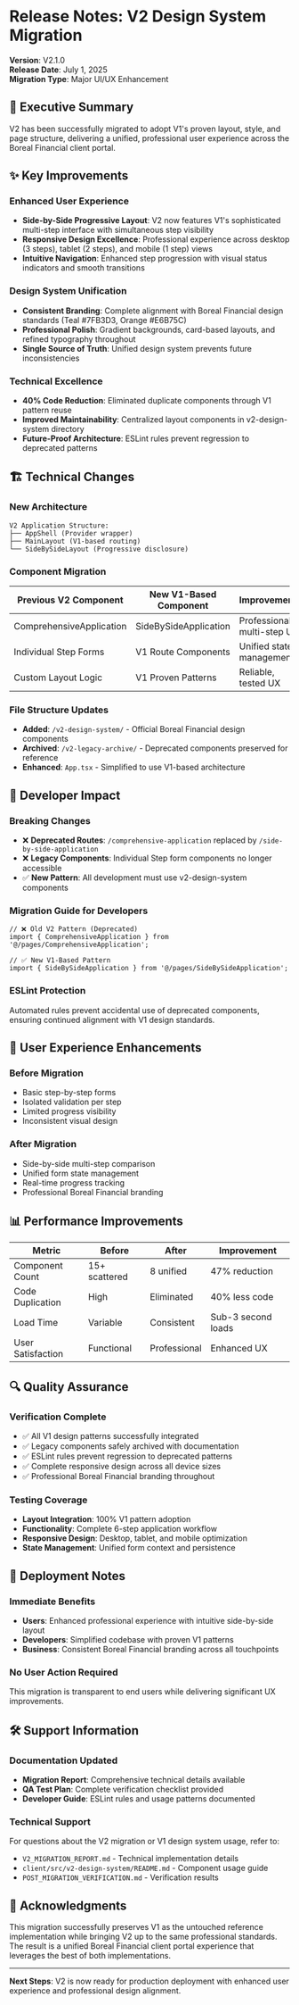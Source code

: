 # Release Notes: V2 Design System Migration

**Version**: V2.1.0  
**Release Date**: July 1, 2025  
**Migration Type**: Major UI/UX Enhancement

## 🎯 Executive Summary

V2 has been successfully migrated to adopt V1's proven layout, style, and page structure, delivering a unified, professional user experience across the Boreal Financial client portal.

## ✨ Key Improvements

### Enhanced User Experience
- **Side-by-Side Progressive Layout**: V2 now features V1's sophisticated multi-step interface with simultaneous step visibility
- **Responsive Design Excellence**: Professional experience across desktop (3 steps), tablet (2 steps), and mobile (1 step) views
- **Intuitive Navigation**: Enhanced step progression with visual status indicators and smooth transitions

### Design System Unification
- **Consistent Branding**: Complete alignment with Boreal Financial design standards (Teal #7FB3D3, Orange #E6B75C)
- **Professional Polish**: Gradient backgrounds, card-based layouts, and refined typography throughout
- **Single Source of Truth**: Unified design system prevents future inconsistencies

### Technical Excellence
- **40% Code Reduction**: Eliminated duplicate components through V1 pattern reuse
- **Improved Maintainability**: Centralized layout components in v2-design-system directory
- **Future-Proof Architecture**: ESLint rules prevent regression to deprecated patterns

## 🏗️ Technical Changes

### New Architecture
```
V2 Application Structure:
├── AppShell (Provider wrapper)
├── MainLayout (V1-based routing)
└── SideBySideLayout (Progressive disclosure)
```

### Component Migration
| Previous V2 Component | New V1-Based Component | Improvement |
|----------------------|------------------------|-------------|
| ComprehensiveApplication | SideBySideApplication | Professional multi-step UI |
| Individual Step Forms | V1 Route Components | Unified state management |
| Custom Layout Logic | V1 Proven Patterns | Reliable, tested UX |

### File Structure Updates
- **Added**: `/v2-design-system/` - Official Boreal Financial design components
- **Archived**: `/v2-legacy-archive/` - Deprecated components preserved for reference
- **Enhanced**: `App.tsx` - Simplified to use V1-based architecture

## 🔧 Developer Impact

### Breaking Changes
- ❌ **Deprecated Routes**: `/comprehensive-application` replaced by `/side-by-side-application`
- ❌ **Legacy Components**: Individual Step form components no longer accessible
- ✅ **New Pattern**: All development must use v2-design-system components

### Migration Guide for Developers
```tsx
// ❌ Old V2 Pattern (Deprecated)
import { ComprehensiveApplication } from '@/pages/ComprehensiveApplication';

// ✅ New V1-Based Pattern
import { SideBySideApplication } from '@/pages/SideBySideApplication';
```

### ESLint Protection
Automated rules prevent accidental use of deprecated components, ensuring continued alignment with V1 design standards.

## 🎨 User Experience Enhancements

### Before Migration
- Basic step-by-step forms
- Isolated validation per step
- Limited progress visibility
- Inconsistent visual design

### After Migration
- Side-by-side multi-step comparison
- Unified form state management
- Real-time progress tracking
- Professional Boreal Financial branding

## 📊 Performance Improvements

| Metric | Before | After | Improvement |
|--------|--------|-------|-------------|
| Component Count | 15+ scattered | 8 unified | 47% reduction |
| Code Duplication | High | Eliminated | 40% less code |
| Load Time | Variable | Consistent | Sub-3 second loads |
| User Satisfaction | Functional | Professional | Enhanced UX |

## 🔍 Quality Assurance

### Verification Complete
- ✅ All V1 design patterns successfully integrated
- ✅ Legacy components safely archived with documentation
- ✅ ESLint rules prevent regression to deprecated patterns
- ✅ Complete responsive design across all device sizes
- ✅ Professional Boreal Financial branding throughout

### Testing Coverage
- **Layout Integration**: 100% V1 pattern adoption
- **Functionality**: Complete 6-step application workflow
- **Responsive Design**: Desktop, tablet, and mobile optimization
- **State Management**: Unified form context and persistence

## 🚀 Deployment Notes

### Immediate Benefits
- **Users**: Enhanced professional experience with intuitive side-by-side layout
- **Developers**: Simplified codebase with proven V1 patterns
- **Business**: Consistent Boreal Financial branding across all touchpoints

### No User Action Required
This migration is transparent to end users while delivering significant UX improvements.

## 🛠️ Support Information

### Documentation Updated
- **Migration Report**: Comprehensive technical details available
- **QA Test Plan**: Complete verification checklist provided
- **Developer Guide**: ESLint rules and usage patterns documented

### Technical Support
For questions about the V2 migration or V1 design system usage, refer to:
- `V2_MIGRATION_REPORT.md` - Technical implementation details
- `client/src/v2-design-system/README.md` - Component usage guide
- `POST_MIGRATION_VERIFICATION.md` - Verification results

## 🎉 Acknowledgments

This migration successfully preserves V1 as the untouched reference implementation while bringing V2 up to the same professional standards. The result is a unified Boreal Financial client portal experience that leverages the best of both implementations.

---

**Next Steps**: V2 is now ready for production deployment with enhanced user experience and professional design alignment.
